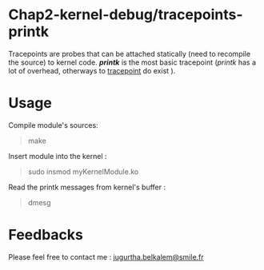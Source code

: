 ﻿# Chap2-kernel-debug/tracepoints-printk
Tracepoints are probes that can be attached statically (need to recompile the source) to kernel code. ***printk*** is the most basic tracepoint (*printk* has a lot of overhead, otherways to [tracepoint](https://www.kernel.org/doc/Documentation/trace/tracepoints.txt) do  exist ). 

# Usage
Compile module's sources:

> make

Insert module into the kernel :

> sudo insmod myKernelModule.ko

Read the printk messages from kernel's buffer :

> dmesg

 
# Feedbacks
Please feel free to contact me : <jugurtha.belkalem@smile.fr>
